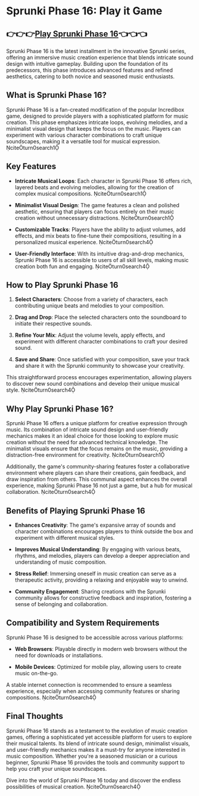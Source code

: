 # Sprunki Phase 16: Play it Game

## 👉👉👉[Play  Sprunki Phase 16](https://sprunkiall.com/sprunki-phase-10.html)👈👈👈

Sprunki Phase 16 is the latest installment in the innovative Sprunki series, offering an immersive music creation experience that blends intricate sound design with intuitive gameplay. Building upon the foundation of its predecessors, this phase introduces advanced features and refined aesthetics, catering to both novice and seasoned music enthusiasts.

## What is Sprunki Phase 16?

Sprunki Phase 16 is a fan-created modification of the popular Incredibox game, designed to provide players with a sophisticated platform for music creation. This phase emphasizes intricate loops, evolving melodies, and a minimalist visual design that keeps the focus on the music. Players can experiment with various character combinations to craft unique soundscapes, making it a versatile tool for musical expression. citeturn0search1

## Key Features

- **Intricate Musical Loops**: Each character in Sprunki Phase 16 offers rich, layered beats and evolving melodies, allowing for the creation of complex musical compositions. citeturn0search1

- **Minimalist Visual Design**: The game features a clean and polished aesthetic, ensuring that players can focus entirely on their music creation without unnecessary distractions. citeturn0search1

- **Customizable Tracks**: Players have the ability to adjust volumes, add effects, and mix beats to fine-tune their compositions, resulting in a personalized musical experience. citeturn0search4

- **User-Friendly Interface**: With its intuitive drag-and-drop mechanics, Sprunki Phase 16 is accessible to users of all skill levels, making music creation both fun and engaging. citeturn0search4

## How to Play Sprunki Phase 16

1. **Select Characters**: Choose from a variety of characters, each contributing unique beats and melodies to your composition.

2. **Drag and Drop**: Place the selected characters onto the soundboard to initiate their respective sounds.

3. **Refine Your Mix**: Adjust the volume levels, apply effects, and experiment with different character combinations to craft your desired sound.

4. **Save and Share**: Once satisfied with your composition, save your track and share it with the Sprunki community to showcase your creativity.

This straightforward process encourages experimentation, allowing players to discover new sound combinations and develop their unique musical style. citeturn0search4

## Why Play Sprunki Phase 16?

Sprunki Phase 16 offers a unique platform for creative expression through music. Its combination of intricate sound design and user-friendly mechanics makes it an ideal choice for those looking to explore music creation without the need for advanced technical knowledge. The minimalist visuals ensure that the focus remains on the music, providing a distraction-free environment for creativity. citeturn0search1

Additionally, the game's community-sharing features foster a collaborative environment where players can share their creations, gain feedback, and draw inspiration from others. This communal aspect enhances the overall experience, making Sprunki Phase 16 not just a game, but a hub for musical collaboration. citeturn0search4

## Benefits of Playing Sprunki Phase 16

- **Enhances Creativity**: The game's expansive array of sounds and character combinations encourages players to think outside the box and experiment with different musical styles.

- **Improves Musical Understanding**: By engaging with various beats, rhythms, and melodies, players can develop a deeper appreciation and understanding of music composition.

- **Stress Relief**: Immersing oneself in music creation can serve as a therapeutic activity, providing a relaxing and enjoyable way to unwind.

- **Community Engagement**: Sharing creations with the Sprunki community allows for constructive feedback and inspiration, fostering a sense of belonging and collaboration.

## Compatibility and System Requirements

Sprunki Phase 16 is designed to be accessible across various platforms:

- **Web Browsers**: Playable directly in modern web browsers without the need for downloads or installations.

- **Mobile Devices**: Optimized for mobile play, allowing users to create music on-the-go.

A stable internet connection is recommended to ensure a seamless experience, especially when accessing community features or sharing compositions. citeturn0search4

## Final Thoughts

Sprunki Phase 16 stands as a testament to the evolution of music creation games, offering a sophisticated yet accessible platform for users to explore their musical talents. Its blend of intricate sound design, minimalist visuals, and user-friendly mechanics makes it a must-try for anyone interested in music composition. Whether you're a seasoned musician or a curious beginner, Sprunki Phase 16 provides the tools and community support to help you craft your unique soundscapes.

Dive into the world of Sprunki Phase 16 today and discover the endless possibilities of musical creation. citeturn0search4 
